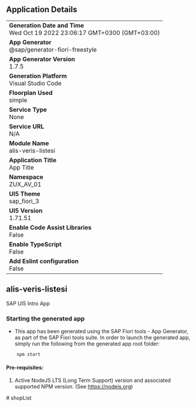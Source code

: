 ## Application Details
|               |
| ------------- |
|**Generation Date and Time**<br>Wed Oct 19 2022 23:06:17 GMT+0300 (GMT+03:00)|
|**App Generator**<br>@sap/generator-fiori-freestyle|
|**App Generator Version**<br>1.7.5|
|**Generation Platform**<br>Visual Studio Code|
|**Floorplan Used**<br>simple|
|**Service Type**<br>None|
|**Service URL**<br>N/A
|**Module Name**<br>alis-veris-listesi|
|**Application Title**<br>App Title|
|**Namespace**<br>ZUX_AV_01|
|**UI5 Theme**<br>sap_fiori_3|
|**UI5 Version**<br>1.71.51|
|**Enable Code Assist Libraries**<br>False|
|**Enable TypeScript**<br>False|
|**Add Eslint configuration**<br>False|

## alis-veris-listesi

SAP UI5 Intro App

### Starting the generated app

-   This app has been generated using the SAP Fiori tools - App Generator, as part of the SAP Fiori tools suite.  In order to launch the generated app, simply run the following from the generated app root folder:

```
    npm start
```

#### Pre-requisites:

1. Active NodeJS LTS (Long Term Support) version and associated supported NPM version.  (See https://nodejs.org)


#   s h o p L i s t  
 